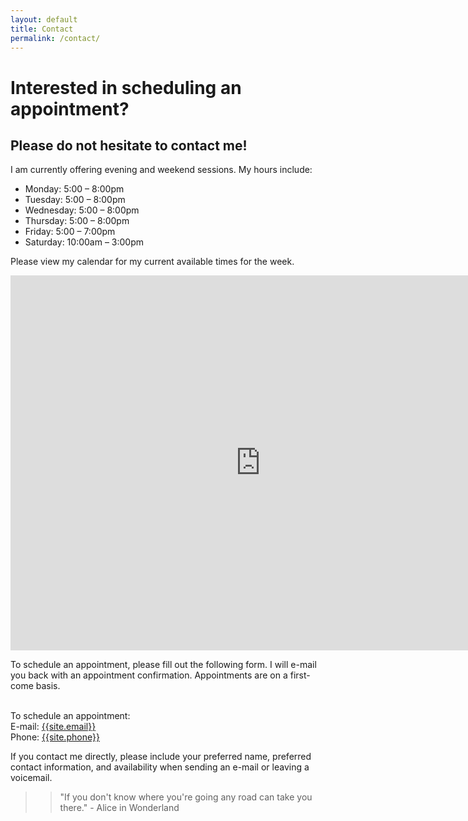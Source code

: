 ```yaml
---
layout: default
title: Contact
permalink: /contact/
---
```


# Interested in scheduling an appointment? 
## Please do not hesitate to contact me!

I am currently offering evening and weekend sessions. My hours include:

* Monday:  5:00 – 8:00pm
* Tuesday:  5:00 – 8:00pm
* Wednesday:  5:00 – 8:00pm
* Thursday:  5:00 – 8:00pm
* Friday:  5:00 – 7:00pm
* Saturday:  10:00am – 3:00pm

Please view my calendar for my current available times for the week.

<div class="responsiveCal">
  <iframe src="https://calendar.google.com/calendar/embed?showTitle=0&amp;showPrint=0&amp;showTabs=0&amp;showCalendars=0&amp;height=600&amp;wkst=1&amp;bgcolor=%23FFFFFF&amp;src=en.usa%23holiday%40group.v.calendar.google.com&amp;color=%23333333&amp;ctz=America%2FChicago" style="border-width:0" width="800" height="600" frameborder="0" scrolling="no"></iframe>
</div>


To schedule an appointment, please fill out the following form. I will e-mail you back with an appointment confirmation. Appointments are on a first-come basis.

<br>To schedule an appointment:
<br>E-mail: [{{site.email}}](mailto:{{site.email}})
<br>Phone: [{{site.phone}}](tel:{{site.phone}})

If you contact me directly, please include your preferred name, preferred contact information, and availability when sending an e-mail or leaving a voicemail.

>> "If you don't know where you're going any road can take you there." - Alice in Wonderland
